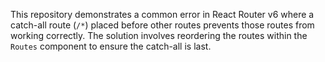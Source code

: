 This repository demonstrates a common error in React Router v6 where a catch-all route (`/*`) placed before other routes prevents those routes from working correctly. The solution involves reordering the routes within the `Routes` component to ensure the catch-all is last.